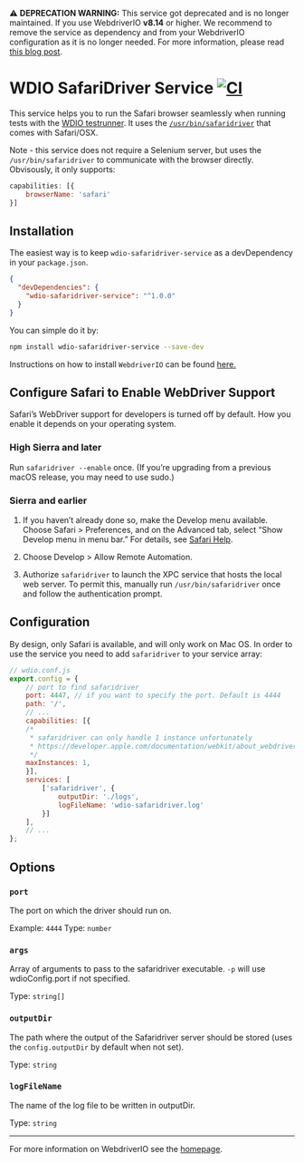 ⚠️ __DEPRECATION WARNING:__ This service got deprecated and is no longer maintained. If you use WebdriverIO __v8.14__ or higher. We recommend to remove the service as dependency and from your WebdriverIO configuration as it is no longer needed. For more information, please read [this blog post](https://webdriver.io/blog/2023/07/31/driver-management).

# WDIO SafariDriver Service [![CI](https://github.com/webdriverio-community/wdio-safaridriver-service/actions/workflows/ci.yml/badge.svg?branch=main)](https://github.com/webdriverio-community/wdio-safaridriver-service/actions/workflows/ci.yml)

This service helps you to run the Safari browser seamlessly when running tests with the [WDIO testrunner](http://webdriver.io/guide/testrunner/gettingstarted.html). It uses the [`/usr/bin/safaridriver`](https://developer.apple.com/documentation/webkit/testing_with_webdriver_in_safari) that comes with Safari/OSX.

Note - this service does not require a Selenium server, but uses the `/usr/bin/safaridriver` to communicate with the browser directly. Obvisously, it only supports:

```js
capabilities: [{
    browserName: 'safari'
}]
```

## Installation

The easiest way is to keep `wdio-safaridriver-service` as a devDependency in your `package.json`.

```json
{
  "devDependencies": {
    "wdio-safaridriver-service": "^1.0.0"
  }
}
```

You can simple do it by:

```bash
npm install wdio-safaridriver-service --save-dev
```

Instructions on how to install `WebdriverIO` can be found [here.](http://webdriver.io/guide/getstarted/install.html)

## Configure Safari to Enable WebDriver Support

Safari’s WebDriver support for developers is turned off by default. How you enable it depends on your operating system.

### High Sierra and later

Run `safaridriver --enable` once. (If you’re upgrading from a previous macOS release, you may need to use sudo.)

### Sierra and earlier

1. If you haven’t already done so, make the Develop menu available. Choose Safari > Preferences, and on the Advanced tab, select “Show Develop menu in menu bar.” For details, see [Safari Help](https://support.apple.com/guide/safari/welcome).

2. Choose Develop > Allow Remote Automation.

3. Authorize `safaridriver` to launch the XPC service that hosts the local web server. To permit this, manually run `/usr/bin/safaridriver` once and follow the authentication prompt.

## Configuration

By design, only Safari is available, and will only work on Mac OS. In order to use the service you need to add `safaridriver` to your service array:

```js
// wdio.conf.js
export.config = {
    // port to find safaridriver
    port: 4447, // if you want to specify the port. Default is 4444
    path: '/',
    // ...
    capabilities: [{
    /*
     * safaridriver can only handle 1 instance unfortunately
     * https://developer.apple.com/documentation/webkit/about_webdriver_for_safari
     */
    maxInstances: 1,
    }],
    services: [
        ['safaridriver', {
            outputDir: './logs',
            logFileName: 'wdio-safaridriver.log'
        }]
    ],
    // ...
};
```

## Options

### `port`
The port on which the driver should run on.

Example: `4444`
Type: `number`

### `args`

Array of arguments to pass to the safaridriver executable. `-p` will use wdioConfig.port if not specified.

Type: `string[]`

### `outputDir`

The path where the output of the Safaridriver server should be stored (uses the `config.outputDir` by default when not set).

Type: `string`

### `logFileName`

The name of the log file to be written in outputDir.

Type: `string`

----

For more information on WebdriverIO see the [homepage](http://webdriver.io).
